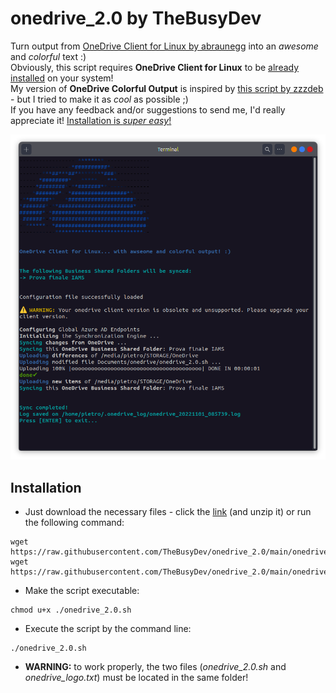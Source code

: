 # onedrive_2.0 by TheBusyDev
Turn output from [OneDrive Client for Linux by abraunegg](https://github.com/abraunegg/onedrive) into an _awesome_ and _colorful_ text :)\
Obviously, this script requires __OneDrive Client for Linux__ to be [already installed](https://github.com/abraunegg/onedrive/blob/master/docs/INSTALL.md) on your system!\
My version of __OneDrive Colorful Output__ is inspired by [this script by zzzdeb](https://github.com/zzzdeb/dotfiles/blob/master/scripts/tools/onedrive_log) - but I tried to make it as _cool_ as possible ;)\
If you have any feedback and/or suggestions to send me, I'd really appreciate it! [Installation is _super easy_!](#installation)

![example](example.png)

## Installation
* Just download the necessary files - click the [link](https://github.com/TheBusyDev/onedrive_2.0/archive/refs/heads/main.zip) (and unzip it) or run the following command:
```text
wget https://raw.githubusercontent.com/TheBusyDev/onedrive_2.0/main/onedrive_2.0.sh
wget https://raw.githubusercontent.com/TheBusyDev/onedrive_2.0/main/onedrive_logo.txt
```

* Make the script executable: 
```text
chmod u+x ./onedrive_2.0.sh
```

* Execute the script by the command line:
```text
./onedrive_2.0.sh
```

* __WARNING:__ to work properly, the two files (_onedrive_2.0.sh_ and _onedrive_logo.txt_) must be located in the same folder!
